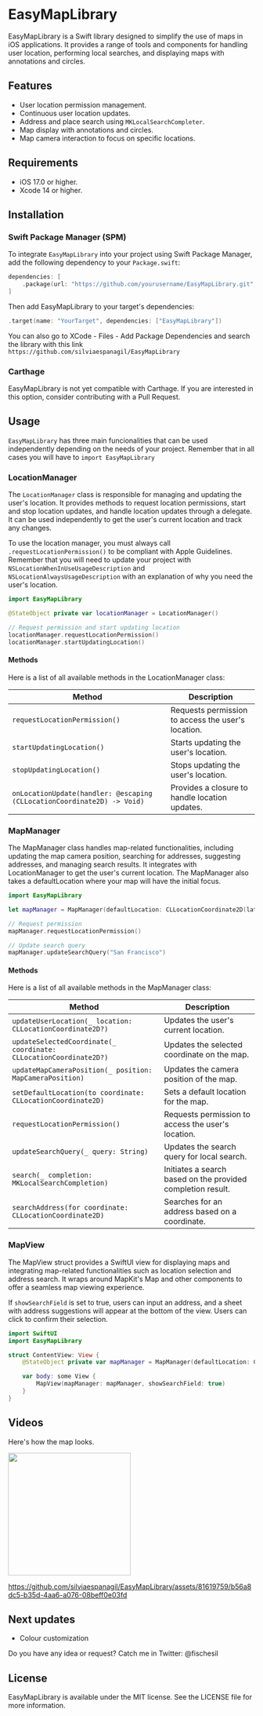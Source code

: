 # EasyMapLibrary

EasyMapLibrary is a Swift library designed to simplify the use of maps in iOS applications. It provides a range of tools and components for handling user location, performing local searches, and displaying maps with annotations and circles.

## Features

- User location permission management.
- Continuous user location updates.
- Address and place search using `MKLocalSearchCompleter`.
- Map display with annotations and circles.
- Map camera interaction to focus on specific locations.

## Requirements

- iOS 17.0 or higher.
- Xcode 14 or higher.

## Installation

### Swift Package Manager (SPM)

To integrate `EasyMapLibrary` into your project using Swift Package Manager, add the following dependency to your `Package.swift`:

```swift
dependencies: [
    .package(url: "https://github.com/yourusername/EasyMapLibrary.git", from: "1.0.0")
]
```

Then add EasyMapLibrary to your target's dependencies:

```swift
.target(name: "YourTarget", dependencies: ["EasyMapLibrary"])
```

You can also go to XCode - Files - Add Package Dependencies and search the library with this link `https://github.com/silviaespanagil/EasyMapLibrary`

### Carthage

EasyMapLibrary is not yet compatible with Carthage. If you are interested in this option, consider contributing with a Pull Request.

## Usage

`EasyMapLibrary` has three main funcionalities that can be used independently depending on the needs of your project. Remember that in all cases you will have to `import EasyMapLibrary`

### LocationManager

The `LocationManager` class is responsible for managing and updating the user's location. It provides methods to request location permissions, start and stop location updates, and handle location updates through a delegate. It can be used independently to get the user's current location and track any changes.

To use the location manager, you must always call `.requestLocationPermission()` to be compliant with Apple Guidelines. Remember that you will need to update your project with `NSLocationWhenInUseUsageDescription` and `NSLocationAlwaysUsageDescription` with an explanation of why you need the user's location.

```swift
import EasyMapLibrary

@StateObject private var locationManager = LocationManager()

// Request permission and start updating location
locationManager.requestLocationPermission()
locationManager.startUpdatingLocation()
```

#### Methods

Here is a list of all available methods in the LocationManager class:

| Method                                          | Description                                                    |
|-------------------------------------------------|----------------------------------------------------------------|
| `requestLocationPermission()`                   | Requests permission to access the user's location.              |
| `startUpdatingLocation()`                       | Starts updating the user's location.                            |
| `stopUpdatingLocation()`                        | Stops updating the user's location.                             |
| `onLocationUpdate(handler: @escaping (CLLocationCoordinate2D) -> Void)` | Provides a closure to handle location updates.   |

### MapManager

The MapManager class handles map-related functionalities, including updating the map camera position, searching for addresses, suggesting addresses, and managing search results. It integrates with LocationManager to get the user's current location. The MapManager also takes a defaultLocation where your map will have the initial focus.


```swift
import EasyMapLibrary

let mapManager = MapManager(defaultLocation: CLLocationCoordinate2D(latitude: 37.7749, longitude: -122.4194))

// Request permission
mapManager.requestLocationPermission()

// Update search query
mapManager.updateSearchQuery("San Francisco")
```
#### Methods
Here is a list of all available methods in the MapManager class:

| Method                                          | Description                                                    |
|-------------------------------------------------|----------------------------------------------------------------|
| `updateUserLocation(_ location: CLLocationCoordinate2D?)` | Updates the user's current location.                           |
| `updateSelectedCoordinate(_ coordinate: CLLocationCoordinate2D?)` | Updates the selected coordinate on the map.                    |
| `updateMapCameraPosition(_ position: MapCameraPosition)` | Updates the camera position of the map.                        |
| `setDefaultLocation(to coordinate: CLLocationCoordinate2D)` | Sets a default location for the map.                           |
| `requestLocationPermission()`                   | Requests permission to access the user's location.              |
| `updateSearchQuery(_ query: String)`             | Updates the search query for local search.                     |
| `search(_ completion: MKLocalSearchCompletion)`  | Initiates a search based on the provided completion result.    |
| `searchAddress(for coordinate: CLLocationCoordinate2D)` | Searches for an address based on a coordinate.                 |

### MapView

The MapView struct provides a SwiftUI view for displaying maps and integrating map-related functionalities such as location selection and address search. It wraps around MapKit's Map and other components to offer a seamless map viewing experience.

If `showSearchField` is set to true, users can input an address, and a sheet with address suggestions will appear at the bottom of the view. Users can click to confirm their selection.

```swift
import SwiftUI
import EasyMapLibrary

struct ContentView: View {
    @StateObject private var mapManager = MapManager(defaultLocation: CLLocationCoordinate2D(latitude: 37.7749, longitude: -122.4194))

    var body: some View {
        MapView(mapManager: mapManager, showSearchField: true)
    }
}

```

## Videos
Here's how the map looks.

<img src="https://github.com/silviaespanagil/EasyMapLibrary/assets/81619759/010ddb8d-5ff2-4dc5-9bdf-9fb6ffb47622" alt="" width="250"/>

https://github.com/silviaespanagil/EasyMapLibrary/assets/81619759/b56a8dc5-b35d-4aa6-a076-08beff0e03fd
  
## Next updates
- Colour customization

Do you have any idea or request? Catch me in Twitter: @fischesil

## License
EasyMapLibrary is available under the MIT license. See the LICENSE file for more information.


